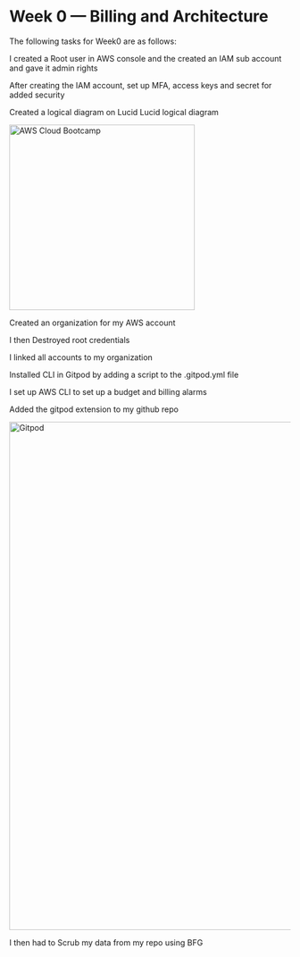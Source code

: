 # Week 0 — Billing and Architecture

The following tasks for Week0 are as follows:

I created a Root user in AWS console and the created an IAM sub account and gave it admin rights

After creating the IAM account, set up MFA, access keys and secret for added security

Created a logical diagram on Lucid Lucid logical diagram

<img width="332" alt="AWS Cloud Bootcamp" src="https://user-images.githubusercontent.com/68391442/221335127-d2feae58-09f7-450b-8ea3-798f33a44c5b.PNG">


Created an organization for my AWS account

I then Destroyed root credentials

I linked all accounts to my organization

Installed CLI in Gitpod by adding a script to the .gitpod.yml file

I set up AWS CLI to set up a budget and billing alarms

Added the gitpod extension to my github repo

<img width="910" alt="Gitpod" src="https://user-images.githubusercontent.com/68391442/221335245-46498992-5f41-4b78-aef6-60bf643d8a58.PNG">


I then had to Scrub my data from my repo using BFG

